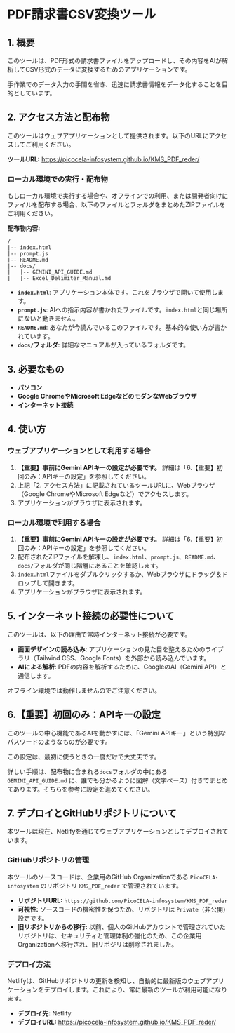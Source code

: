 # PDF請求書CSV変換ツール

## 1. 概要

このツールは、PDF形式の請求書ファイルをアップロードし、その内容をAIが解析してCSV形式のデータに変換するためのアプリケーションです。

手作業でのデータ入力の手間を省き、迅速に請求書情報をデータ化することを目的としています。

## 2. アクセス方法と配布物

このツールはウェブアプリケーションとして提供されます。以下のURLにアクセスしてご利用ください。

**ツールURL:** https://picocela-infosystem.github.io/KMS_PDF_reder/

### ローカル環境での実行・配布物

もしローカル環境で実行する場合や、オフラインでの利用、または開発者向けにファイルを配布する場合、以下のファイルとフォルダをまとめたZIPファイルをご利用ください。

**配布物内容:**
```
/
|-- index.html
|-- prompt.js
|-- README.md
|-- docs/
|   |-- GEMINI_API_GUIDE.md
|   |-- Excel_Delimiter_Manual.md
```

- **`index.html`**: アプリケーション本体です。これをブラウザで開いて使用します。
- **`prompt.js`**: AIへの指示内容が書かれたファイルです。`index.html`と同じ場所にないと動きません。
- **`README.md`**: あなたが今読んでいるこのファイルです。基本的な使い方が書かれています。
- **`docs/`フォルダ**: 詳細なマニュアルが入っているフォルダです。

## 3. 必要なもの

- **パソコン**
- **Google ChromeやMicrosoft EdgeなどのモダンなWebブラウザ**
- **インターネット接続**

## 4. 使い方

### ウェブアプリケーションとして利用する場合

1.  **【重要】事前にGemini APIキーの設定が必要です。** 詳細は「6.【重要】初回のみ：APIキーの設定」を参照してください。
2.  上記「2. アクセス方法」に記載されているツールURLに、Webブラウザ（Google ChromeやMicrosoft Edgeなど）でアクセスします。
3.  アプリケーションがブラウザに表示されます。

### ローカル環境で利用する場合

1.  **【重要】事前にGemini APIキーの設定が必要です。** 詳細は「6.【重要】初回のみ：APIキーの設定」を参照してください。
2.  配布されたZIPファイルを解凍し、`index.html`、`prompt.js`、`README.md`、`docs/`フォルダが同じ階層にあることを確認します。
3.  `index.html`ファイルをダブルクリックするか、Webブラウザにドラッグ＆ドロップして開きます。
4.  アプリケーションがブラウザに表示されます。

## 5. インターネット接続の必要性について

このツールは、以下の理由で常時インターネット接続が必要です。

- **画面デザインの読み込み**: アプリケーションの見た目を整えるためのライブラリ（Tailwind CSS、Google Fonts）を外部から読み込んでいます。
- **AIによる解析**: PDFの内容を解析するために、GoogleのAI（Gemini API）と通信します。

オフライン環境では動作しませんのでご注意ください。

## 6.【重要】初回のみ：APIキーの設定

このツールの中心機能であるAIを動かすには、「Gemini APIキー」という特別なパスワードのようなものが必要です。

この設定は、最初に使うときの一度だけで大丈夫です。

詳しい手順は、配布物に含まれる`docs`フォルダの中にある `GEMINI_API_GUIDE.md` に、誰でも分かるように図解（文字ベース）付きでまとめてあります。そちらを参考に設定を進めてください。

## 7. デプロイとGitHubリポジトリについて

本ツールは現在、Netlifyを通じてウェブアプリケーションとしてデプロイされています。

### GitHubリポジトリの管理

本ツールのソースコードは、企業用のGitHub Organizationである `PicoCELA-infosystem` のリポジトリ `KMS_PDF_reder` で管理されています。

*   **リポジトリURL:** `https://github.com/PicoCELA-infosystem/KMS_PDF_reder`
*   **可視性:** ソースコードの機密性を保つため、リポジトリは `Private`（非公開）設定です。
*   **旧リポジトリからの移行:** 以前、個人のGitHubアカウントで管理されていたリポジトリは、セキュリティと管理体制の強化のため、この企業用Organizationへ移行され、旧リポジリは削除されました。

### デプロイ方法

Netlifyは、GitHubリポジトリの更新を検知し、自動的に最新版のウェブアプリケーションをデプロイします。これにより、常に最新のツールが利用可能になります。

*   **デプロイ先:** Netlify
*   **デプロイURL:** https://picocela-infosystem.github.io/KMS_PDF_reder/
